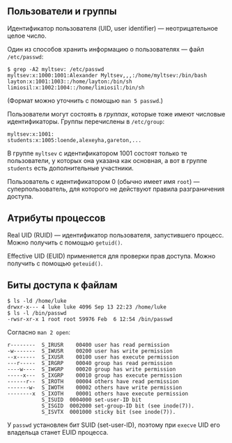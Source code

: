 ## Пользователи и группы
Идентификатор пользователя (UID, user identifier) — неотрицательное целое число.

Один из способов хранить информацию о пользователях — файл `/etc/passwd`:
```shell
$ grep -A2 myltsev: /etc/passwd
myltsev:x:1000:1001:Alexander Myltsev,,,:/home/myltsev:/bin/bash
layton:x:1001:1003::/home/layton:/bin/sh
limiosil:x:1002:1004::/home/limiosil:/bin/sh
```
(Формат можно уточнить с помощью `man 5 passwd`.)

Пользователи могут состоять в _группах_, которые тоже имеют
числовые идентификаторы. Группы перечислены в `/etc/group`:
```
myltsev:x:1001:
students:x:1005:loende,alexeyha,gareton,...
```
В группе `myltsev` с идентификатором 1001 состоят только те
пользователи, у которых она указана как основная, а вот
в группе `students` есть дополнительные участники.

Пользователь с идентификатором 0 (обычно имеет имя `root`) —
суперпользователь, для которого не действуют правила
разграничения доступа.

## Атрибуты процессов
Real UID (RUID) — идентификатор пользователя, запустившего процесс.
Можно получить с помощью `getuid()`.

Effective UID (EUID) применяется для проверки прав доступа.
Можно получить с помощью `geteuid()`.

## Биты доступа к файлам
```
$ ls -ld /home/luke
drwxr-x--- 4 luke luke 4096 Sep 13 22:23 /home/luke
$ ls -l /bin/passwd
-rwsr-xr-x 1 root root 59976 Feb  6 12:54 /bin/passwd
```

Согласно `man 2 open`:
```
r--------  S_IRUSR    00400 user has read permission
-w-------  S_IWUSR    00200 user has write permission
--x------  S_IXUSR    00100 user has execute permission
---r-----  S_IRGRP    00040 group has read permission
----w----  S_IWGRP    00020 group has write permission
-----x---  S_IXGRP    00010 group has execute permission
------r--  S_IROTH    00004 others have read permission
-------w-  S_IWOTH    00002 others have write permission
--------x  S_IXOTH    00001 others have execute permission
           S_ISUID  0004000 set-user-ID bit
           S_ISGID  0002000 set-group-ID bit (see inode(7)).
           S_ISVTX  0001000 sticky bit (see inode(7)).
```

У `passwd` установлен бит SUID (set-user-ID), поэтому
при `execve` UID его владельца станет EUID процесса.